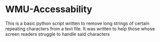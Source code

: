 # WMU-Accessability

This is a basic python script written to remove long strings of certain repeating characters from a text file. It was written to help those whose screen readers struggle to handle said characters
